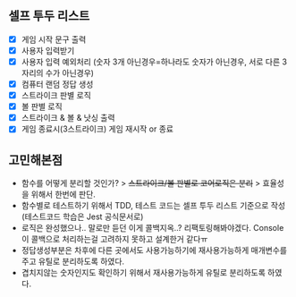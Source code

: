 ## 셀프 투두 리스트

- [x] 게임 시작 문구 출력
- [x] 사용자 입력받기
- [x] 사용자 입력 예외처리 (숫자 3개 아닌경우=하나라도 숫자가 아닌경우, 서로 다른 3자리의 수가 아닌경우)
- [x] 컴퓨터 랜덤 정답 생성
- [x] 스트라이크 판별 로직
- [x] 볼 판별 로직
- [x] 스트라이크 & 볼 & 낫싱 출력
- [x] 게임 종료시(3스트라이크) 게임 재시작 or 종료

## 고민해본점

- 함수를 어떻게 분리할 것인가? > ~~스트라이크/볼 판별로 코어로직은 분리~~ > 효율성을 위해서 한번에 판단.
- 함수별로 테스트하기 위해서 TDD, 테스트 코드는 셀프 투두 리스트 기준으로 작성 (테스트코드 학습은 Jest 공식문서로)
- 로직은 완성했으나.. 말로만 듣던 이게 콜백지옥..? 리팩토링해봐야겠다. Console이 콜백으로 처리하는걸 고려하지 못하고 설계한거 같다ㅠ
- 정답생성부분은 차후에 다른 곳에서도 사용가능하기에 재사용가능하게 매개변수를 주고 유틸로 분리하도록 하였다.
- 겹치지않는 숫자인지도 확인하기 위해서 재사용가능하게 유틸로 분리하도록 하였다.
